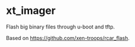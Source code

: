 # xt_imager

Flash big binary files through u-boot and tftp.

Based on https://github.com/xen-troops/rcar_flash.

